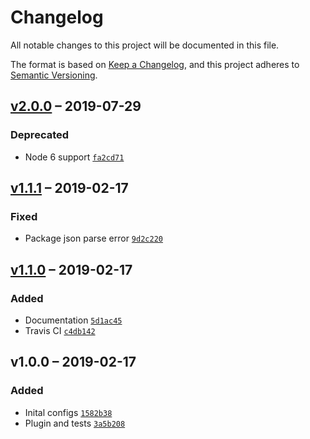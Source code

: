 # Changelog
All notable changes to this project will be documented in this file.

The format is based on [Keep a Changelog](https://keepachangelog.com/en/1.0.0/),
and this project adheres to [Semantic Versioning](https://semver.org/spec/v2.0.0.html).


## [v2.0.0] – 2019-07-29

### Deprecated
- Node 6 support [`fa2cd71`](https://github.com/philipbordallo/postcss-system-monospace/commit/fa2cd71)


## [v1.1.1] – 2019-02-17

### Fixed
- Package json parse error [`9d2c220`](https://github.com/philipbordallo/postcss-system-monospace/commit/9d2c220)

## [v1.1.0] – 2019-02-17

### Added
- Documentation [`5d1ac45`](https://github.com/philipbordallo/postcss-system-monospace/commit/5d1ac45)
- Travis CI [`c4db142`](https://github.com/philipbordallo/postcss-system-monospace/commit/5d1ac45)


## v1.0.0 – 2019-02-17

### Added
- Inital configs [`1582b38`](https://github.com/philipbordallo/postcss-system-monospace/commit/1582b38)
- Plugin and tests [`3a5b208`](https://github.com/philipbordallo/postcss-system-monospace/commit/3a5b208) 


[v2.0.0]: https://github.com/philipbordallo/postcss-system-monospace/compare/v1.1.1...v2.0.0
[v1.1.1]: https://github.com/philipbordallo/postcss-system-monospace/compare/v1.1.0...v1.1.1
[v1.1.0]: https://github.com/philipbordallo/postcss-system-monospace/compare/v1.0.0...v1.1.0
